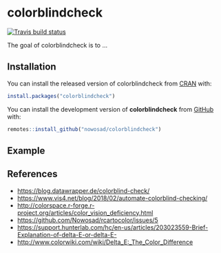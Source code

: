 
<!-- README.md is generated from README.Rmd. Please edit that file -->
colorblindcheck
===============

[![Travis build status](https://travis-ci.org/Nowosad/colorblindcheck.svg?branch=master)](https://travis-ci.org/Nowosad/colorblindcheck)

The goal of colorblindcheck is to ...

Installation
------------

You can install the released version of colorblindcheck from [CRAN](https://CRAN.R-project.org) with:

``` r
install.packages("colorblindcheck")
```

You can install the development version of **colorblindcheck** from [GitHub](https://github.com/Nowosad/colorblindcheck) with:

``` r
remotes::install_github("nowosad/colorblindcheck")
```

Example
-------

References
----------

-   <https://blog.datawrapper.de/colorblind-check/>
-   <https://www.vis4.net/blog/2018/02/automate-colorblind-checking/>
-   <http://colorspace.r-forge.r-project.org/articles/color_vision_deficiency.html>
-   <https://github.com/Nowosad/rcartocolor/issues/5>
-   <https://support.hunterlab.com/hc/en-us/articles/203023559-Brief-Explanation-of-delta-E-or-delta-E->
-   <http://www.colorwiki.com/wiki/Delta_E:_The_Color_Difference>
